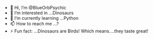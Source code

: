 - 👋 Hi, I’m @BlueOrbPsychic
- 👀 I’m interested in ...Dinosaurs
- 🌱 I’m currently learning ...Python
- 📫 How to reach me ...?
- ⚡ Fun fact: ...Dinosaurs are Birds! Which means....they taste great!  

<!---
BlueOrbPsychic/BlueOrbPsychic is a ✨ special ✨ repository because its `README.md` (this file) appears on your GitHub profile.
You can click the Preview link to take a look at your changes.
--->
